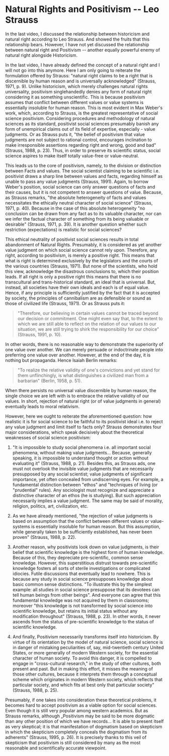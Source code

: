 # Natural Rights and Positivism -- Leo Strauss

In the last video, I discussed the relationship between historicism and
natural right according to Leo Strauss. And showed the fruits that this
relationship bears. However, I have not yet discussed the relationship
between natural right and Positivism -- another equally powerful enemy
of natural right alongside Historicism.

In the last video, I have already defined the concept of a natural right
and I will not go into this anymore. Here I am only going to reiterate
the formulation offered by Strauss: "natural right claims to be a right
that is discernible by human reason and is universally acknowledged"
(Strauss, 1971, p. 9). Unlike historicism, which merely challenges
natural rights universality, positivism singlehandedly denies any form
of natural right considering it as something unscientific. This is
because positivism assumes that conflict between different values or
value systems is essentially insoluble for human reason. This is most
evident in Max Weber's work, which, according to Strauss, is the
greatest representative of social science positivism. Considering
procedures and methodology of natural sciences as its standard,
positivist social sciences presumably banish any form of unempirical
claims out of its field of expertise, especially - value judgments. Or
as Strauss puts it, "the belief of positivism that value judgments are
not subject to rational control, encourages inclination to make
irresponsible assertions regarding right and wrong, good and bad"
(Strauss, 1988, p. 23). Thus, in order to preserve its scientific
status, social science aspires to make itself totally value-free or
value-neutral.

This leads us to the core of positivism, namely, to the division or
distinction between Facts and values. The social scientist claiming to
be scientific i.e. positivist draws a sharp line between values and
facts, regarding himself as unable to pass any value judgments (Strauss,
1991). Again, to borrow Weber's position, social science can only answer
questions of facts and their causes, but it is not competent to answer
questions of value. Because, as Strauss remarks, "the absolute
heterogeneity of facts and values necessitates the ethically neutral
character of social science" (Strauss, 1971, p. 40). Because in the case
of this absolute heterogeneity "no conclusion can be drawn from any fact
as to its valuable character, nor can we infer the factual character of
something from its being valuable or desirable" (Strauss, 1971, p. 39).
It is another question whether such restriction (expectations) is
realistic for social sciences?

This ethical neutrality of positivist social sciences results in total
abandonment of Natural Rights. Presumably, it is considered as yet
another value judgment on which social science cannot rely upon.
Therefore, any right, according to positivism, is merely a positive
right. This means that what is right is determined exclusively by the
legislators and the courts of the various countries (Strauss, 1971). But
none of the scientists, who hold this view, acknowledge the disastrous
conclusions to, which their position leads. If all right is only a
positive right this means that there is no transcultural and
trans-historical standard, an ideal that is universal. But, instead, all
societies have their own ideals and each is of equal value. Hence, if
any principle is sufficiently justified by the fact that it is accepted
by society, the principles of cannibalism are as defensible or sound as
those of civilized life (Strauss, 1971). Or as Strauss puts it:

> "Therefore, our believing in certain values cannot be traced beyond
> our decision or commitment. One might even say that, to the extent to
> which we are still able to reflect on the relation of our values to
> our situation, we are still trying to shirk the responsibility for our
> choice" (Strauss, 1991, p. 10).

In other words, there is no reasonable way to demonstrate the
superiority of one value over another. We can merely persuade or
indoctrinate people into preferring one value over another. However, at
the end of the day, it is nothing but propaganda. Hence Isaiah Berlin
remarks:

> "To realize the relative validity of one\'s convictions and yet stand
> for them unflinchingly, is what distinguishes a civilized man from a
> barbarian" (Berlin, 1958, p. 51).

When there persists no universal value discernible by human reason, the
single choice we are left with is to embrace the relative validity of
our values. In short, rejection of natural right (or of value judgments
in general) eventually leads to moral relativism.

However, here we ought to reiterate the aforementioned question: how
realistic it is for social science to be faithful to its positivist
ideal i.e. to reject any value judgment and limit itself to facts only?
Strauss demonstrates four major considerations, which speak decisively
about the theoretical weaknesses of social science positivism:

1.  "It is impossible to study social phenomena i.e. all important
    social phenomena, without making value judgments... Because,
    generally speaking, it is impossible to understand thought or action
    without evaluating it" (Strauss, 1988, p. 21). Besides this, as
    Strauss ads, one must not overlook the invisible value judgments
    that are necessarily presupposed by any social scientist; value
    judgments of significant importance, yet often concealed from
    undiscerning eyes. For example, a fundamental distinction between
    \"ethos" and \"techniques of living (or \"prudential" rules). Any
    sociologist must recognize and appreciate a distinctive character of
    an ethos (he is studying). But such appreciation necessarily implies
    a value judgment. The same may be said of morality, religion,
    politics, art, civilization, etc.

2.  As we have already mentioned, "the rejection of value judgments is
    based on assumption that the conflict between different values or
    value-systems is essentially insoluble for human reason. But this
    assumption, while generally taken to be sufficiently established,
    has never been proven" (Strauss, 1988, p. 22).

3.  Another reason, why positivists look down on value judgments, is
    their belief that scientific knowledge is the highest form of human
    knowledge. Because of this, they depreciate pre-scientific, common
    sense knowledge. However, this superstitious distrust towards
    pre-scientific knowledge fosters all sorts of sterile investigations
    or complicated idiocies. Futile discussions that eventually lead to
    nowhere. This is because any study in social science presupposes
    knowledge about basic common sense distinctions. "To illustrate this
    by the simplest example: all studies in social science presuppose
    that its devotees can tell human beings from other beings". And
    everyone can agree that this fundamental knowledge was not acquired
    by them in classrooms; moreover "this knowledge is not transformed
    by social science into scientific knowledge, but retains its initial
    status without any modification throughout" (Strauss, 1988, p. 23).
    In other words, it never ascends from the status of pre-scientific
    knowledge to the status of scientific knowledge.

4.  And finally, Positivism necessarily transforms itself into
    historicism. By virtue of its orientation by the model of natural
    science, social science is in danger of mistaking peculiarities of,
    say, mid-twentieth century United States, or more generally of
    modern Western society, for the essential character of human
    society. To avoid this danger, it is compelled to engage in
    \"cross-cultural research,\" in the study of other cultures, both
    present and past. But in making this effort, it misses the meaning
    of those other cultures, because it interprets them through a
    conceptual scheme which originates in modern Western society, which
    reflects that particular society, and which fits at best only that
    particular society" (Strauss, 1988, p. 25).

Presumably, if one takes into consideration these theoretical problems,
it becomes hard to accept positivism as a viable option for social
sciences. Even though it is still very popular among western academics.
But as Strauss remarks, although „Positivism may be said to be more
dogmatic than any other position of which we have records... It is able
to present itself as very skeptical; it is that manifestation of
dogmatism based on skepticism in which the skepticism completely
conceals the dogmatism from its adherents" (Strauss, 1995, p. 26). It is
precisely thanks to this veil of skepticism that positivism is still
considered by many as the most reasonable and scientifically accurate
viewpoint.
